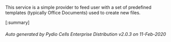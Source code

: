 






This service is a simple provider to feed user with a set of predefined templates (typically Office Documents) used to create new files.

[:summary]

###### Auto generated by Pydio Cells Enterprise Distribution v2.0.3 on 11-Feb-2020
